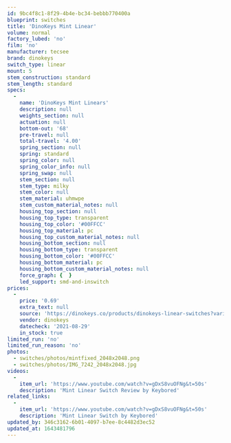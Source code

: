 ```yaml
---
id: 9bc4f8c1-8f29-4b4e-bc34-bebbb770400a
blueprint: switches
title: 'DinoKeys Mint Linear'
volume: normal
factory_lubed: 'no'
film: 'no'
manufacturer: tecsee
brand: dinokeys
switch_type: linear
mount: 5
stem_construction: standard
stem_length: standard
specs:
  -
    name: 'DinoKeys Mint Linears'
    description: null
    weights_section: null
    actuation: null
    bottom-out: '68'
    pre-travel: null
    total-travel: '4.00'
    spring_section: null
    spring: standard
    spring_color: null
    spring_color_info: null
    spring_swap: null
    stem_section: null
    stem_type: milky
    stem_color: null
    stem_material: uhmwpe
    stem_custom_material_notes: null
    housing_top_section: null
    housing_top_type: transparent
    housing_top_color: '#00FFCC'
    housing_top_material: pc
    housing_top_custom_material_notes: null
    housing_bottom_section: null
    housing_bottom_type: transparent
    housing_bottom_color: '#00FFCC'
    housing_bottom_material: pc
    housing_bottom_custom_material_notes: null
    force_graph: {  }
    led_support: smd-and-inswitch
prices:
  -
    price: '0.69'
    extra_text: null
    source: 'https://dinokeys.co/products/dinokeys-linear-switches?variant=39828911980697'
    vendor: dinokeys
    datecheck: '2021-08-29'
    in_stock: true
limited_run: 'no'
limited_run_reason: 'no'
photos:
  - switches/photos/mintfixed_2048x2048.png
  - switches/photos/IMG_7242_2048x2048.jpg
videos:
  -
    item_url: 'https://www.youtube.com/watch?v=gDxS8vuOFNg&t=50s'
    description: 'Mint Linear Switch Review by Keybored'
related_links:
  -
    item_url: 'https://www.youtube.com/watch?v=gDxS8vuOFNg&t=50s'
    description: 'Mint Linear Switch by Keybored'
updated_by: 346c3162-6b01-4097-b7ee-8c4482d3ec52
updated_at: 1643481796
---
```

